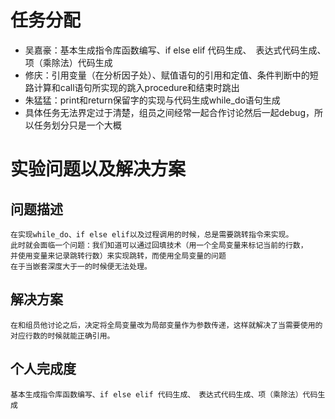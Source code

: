 # 任务分配
- 吴嘉豪：基本生成指令库函数编写、if else elif 代码生成、　表达式代码生成、　项（乘除法）代码生成
- 修庆：引用变量（在分析因子处）、赋值语句的引用和定值、条件判断中的短路计算和call语句所实现的跳入procedure和结束时跳出
- 朱猛猛：print和return保留字的实现与代码生成while_do语句生成
- 具体任务无法界定过于清楚，组员之间经常一起合作讨论然后一起debug，所以任务划分只是一个大概

# 实验问题以及解决方案
## 问题描述
    
    在实现while_do、if else elif以及过程调用的时候，总是需要跳转指令来实现。     
    此时就会面临一个问题：我们知道可以通过回填技术（用一个全局变量来标记当前的行数，         
    并使用变量来记录跳转行数）来实现跳转，而使用全局变量的问题           
    在于当嵌套深度大于一的时候便无法处理。
## 解决方案

    在和组员他讨论之后，决定将全局变量改为局部变量作为参数传递，这样就解决了当需要使用的对应行数的时候就能正确引用。

## 个人完成度

    基本生成指令库函数编写、if else elif 代码生成、　表达式代码生成、项（乘除法）代码生成